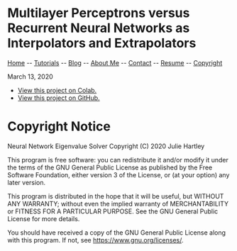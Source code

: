 # Multilayer Perceptrons versus Recurrent Neural Networks as Interpolators and Extrapolators

[Home](../../README.md) -- [Tutorials](../../Tutorials/README.md) -- [Blog](../../Blog/README.md) -- [About Me](../../aboutme.md) -- [Contact](../../contactme.md) -- [Resume](../../Resume.pdf) -- [Copyright](../../copyright.md)

March 13, 2020 

* [View this project on Colab.](https://colab.research.google.com/drive/13u-GrHBrc-qtzv2Vy7EfjBxCTGpXY0V7)
* [View this project on GitHub.]()

# Copyright Notice
Neural Network Eigenvalue Solver
Copyright (C) 2020  Julie Hartley

This program is free software: you can redistribute it and/or modify
it under the terms of the GNU General Public License as published by
the Free Software Foundation, either version 3 of the License, or
(at your option) any later version.

This program is distributed in the hope that it will be useful,
but WITHOUT ANY WARRANTY; without even the implied warranty of
MERCHANTABILITY or FITNESS FOR A PARTICULAR PURPOSE.  See the
GNU General Public License for more details.

You should have received a copy of the GNU General Public License
along with this program.  If not, see <https://www.gnu.org/licenses/>.






